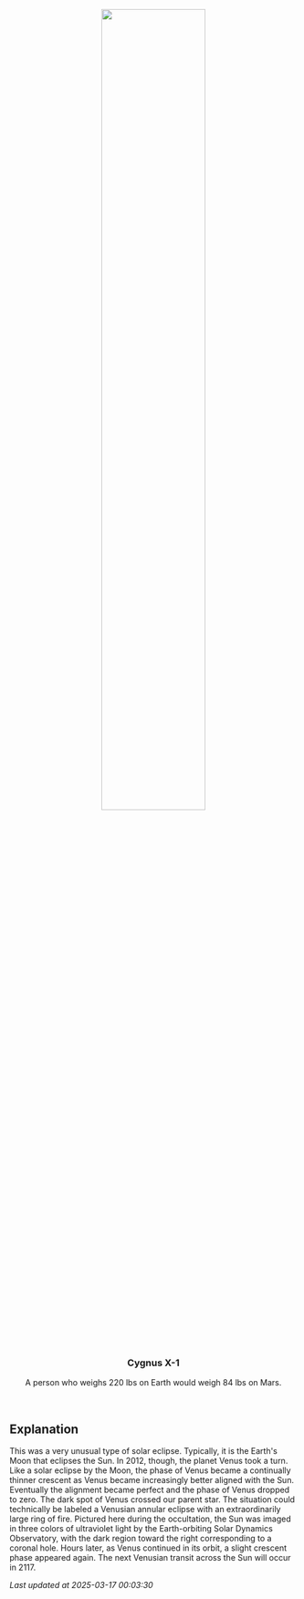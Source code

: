 <p align='center'>
    <img src='https://apod.nasa.gov/apod/image/2503/SunVenusUv3_SdoDove_960.jpg' width='60%' />
    <h3 align="center">Cygnus X-1</h3>
    <p align="center">A person who weighs 220 lbs on Earth would weigh 84 lbs on Mars.</p>
</p>
<br/>

Explanation
--
This was a very unusual type of solar eclipse.  Typically, it is the Earth's Moon that eclipses the Sun.  In 2012, though, the planet Venus took a turn.  Like a solar eclipse by the Moon, the phase of Venus became a continually thinner crescent as Venus became increasingly better aligned with the Sun.  Eventually the alignment became perfect and the phase of Venus dropped to zero.  The dark spot of Venus crossed our parent star.  The situation could technically be labeled a Venusian annular eclipse with an extraordinarily large ring of fire.  Pictured here during the occultation, the Sun was imaged in three colors of ultraviolet light by the Earth-orbiting Solar Dynamics Observatory, with the dark region toward the right corresponding to a coronal hole. Hours later, as Venus continued in its orbit, a slight crescent phase appeared again.  The next Venusian transit across the Sun will occur in 2117.


*Last updated at 2025-03-17 00:03:30*
